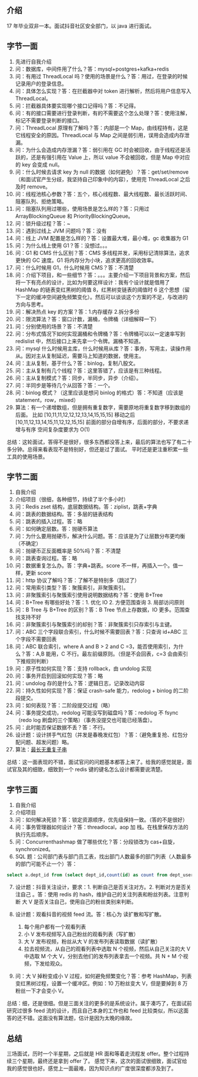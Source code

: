 ## 介绍

17 年毕业双非一本。面试抖音社区安全部门，以 java 进行面试。

## 字节一面

1. 先进行自我介绍
2. 问：数据库，中间件用了什么？答：mysql+postgres+kafka+redis
3. 问：有用过 ThreadLocal 吗？使用的场景是什么？答：用过，在登录的时候记录用户的登录信息。
4. 问：具体怎么实现？答：在拦截器中对 token 进行解析，然后将用户信息写入 ThreadLocal。
5. 问：拦截器具体要实现哪个接口记得吗？答：不记得。
6. 问：有的接口需要进行登录判断，有的不需要这个怎么处理？答：使用注解，标记不需要登录判断的接口。
7. 问：ThreadLocal 原理有了解吗？答：内部是一个 Map，由线程持有，这是它线程安全的原因。ThreadLocal 与 Map 之间是弱引用，误用会造成内存泄漏。
8. 问：为什么会造成内存泄漏？答：弱引用在 GC 时会被回收，由于线程还是活跃的，还是有强引用在 Value 上，所以 value 不会被回收，但是 Map 中对应的 key 会变成 null。
9. 问：什么时候去请求 key 为 null 的数据（如何避免）？答：get/set/remove（和面试官产生分歧，我坚持自己印象中的内容），使用完 ThreadLocal 之后及时 remove。
10. 问：线程池核心参数？答：五个，核心线程数、最大线程数、最长活跃时间、阻塞队列、拒绝策略。
11. 问：阻塞队列用过哪些，使用场景是怎么样的？答：只用过 ArrayBlockingQueue 和 PriorityBlockingQueue。
12. 问：锁升级过程？答：~
13. 问：遇到过线上 JVM 问题吗？答：没有
14. 问：线上 JVM 配置是怎么样的？答：设置最大堆，最小堆，gc 收集器为 G1
15. 问：为什么线上使用 G1？答：没想过。。。
16. 问：G1 和 CMS 什么区别？答：CMS 多线程并发，采用标记清除算法，追求更快的 GC 速度。G1 将内存分为小块，追求更高的回收效率。
17. 问：什么时候用 G1，什么时候用 CMS？答：不清楚
18. 问：介绍下项目，和一些细节？答：。。。主要介绍一下项目背景和方案，然后将一下有亮点的设计，比如为何要这样设计：我有个设计就是借用了 HashMap 的链表变红黑树的阈值 8，红黑树变链表的阈值时 6 这个思想（留下一定的缓冲空间避免频繁变化）。然后可以谈谈这个方案的不足，与改进的方向与思考。
19. 问：解决热点 key 的方案？答：1.内存缓存 2.拆分多份
20. 问：限流算法？答：窗口计数，漏桶，令牌桶（详细解释一下）
21. 问：分别使用的场景？答：不清楚
22. 问：分布式情况下如何实现漏桶和令牌桶？答：令牌桶可以以一定速率写到 redislist 中，然后接口上来先拿一个令牌。漏桶不知道。
23. 问：mysql 什么时候用主库，什么时候用从库？答：事务，写用主，读操作用从。因对主从复制延迟，需要马上知道的数据，使用主。
24. 问：主从复制，基于什么？答：binlog，复制八股文。
25. 问：主从复制有几个线程？答：这里答错了，应该是有三种线程。
26. 问：主从复制模式？答：同步，半同步，异步（介绍）。
27. 问：半同步是等待几个从回答？答：一个。
28. 问：binlog 模式？（这里应该是想问 binlog 的格式）答：不知道（应该是 statement，row，mixed）
29. 算法：有一个递增数组，但是拥有重复数字，需要原地将重复数字移到数组的后面。
    比如
    [10,11,11,12,12,12,13,14,15,15,15]
    移动之后
    [10,11,12,13,14,15,11,12,12,15,15]
    前面的部分自增有序，后面的部分，不要求递增与有序
    空间复杂度要求为 O(1)

总结：这轮面试，答得不是很好，很多东西都没答上来，最后的算法也写了有二十多分钟。总得来看表现不是特别好，但还是过了面试。
平时还是更注重积累一些工具的使用场景。

## 字节二面

1. 自我介绍
2. 介绍项目（很细，各种细节，持续了半个多小时）
3. 问：Redis zset 结构，底层数据结构。答：ziplist，跳表+字典
4. 问：跳表的数据结构。答：多层的链表结构
5. 问：跳表的插入过程。答：略
6. 问：如何确定层数。答：抛硬币算法
7. 问：为什么要用抛硬币，解决什么问题。答：应该是为了让层数分布更均衡（不确定）
8. 问：抛硬币正反面概率是 50%吗？答：不清楚
9. 问：跳表查询过程。答：略
10. 问：数据重复怎么办。答：字典+跳表。score 不一样，再插入一个。值一样，更新 score
11. 问：http 协议了解吗？答：了解不是特别多（跳过了）
12. 问：常用索引类型？答：聚簇索引，非聚簇索引。
13. 问：非聚簇索引与聚簇索引使用说明数据结构？答：使用 B+Tree
14. 问：B+Tree 有哪些好处？答：1. 优化 IO 2. 方便范围查询 3. 局部访问原则
15. 问：B Tree 与 B+Tree 的区别？答：B Tree 节点上存数据，IO 更多。范围查找支持不好
16. 问：非聚簇索引与聚簇索引的却别？答：非聚簇索引只存索引与主键。
17. 问：ABC 三个字段联合索引，什么时候不需要回表？答：只查询 id+ABC 三个字段不需要回表
18. 问：ABC 联合索引，where A and B > 2 and C =3，能否使用索引，为什么？答：A,B 能用，C 不行。最左前缀原则。（但是不会回表，c=3 会由索引下推规则判断）
19. 问：原子性如何实现？答：支持 rollback，由 undolog 实现
20. 问：事务开启到回滚如何实现？答：略
21. 问：undolog 存的是什么？答：逻辑日志，记录改动内容
22. 问：持久性如何实现？答：保证 crash-safe 能力，redolog + binlog 的二阶段提交。
23. 问：如何表现？答：二阶段提交过程（略）
24. 问：事务提交成功，redolog 可能没写到磁盘吗？答：redolog 不 fsync （redo log 刷盘的三个策略）（事务没提交也可能已经落盘）。
25. 问：此时能否保证数据不丢？答：不行。
26. 设计题：设计拼手气红包（并发是春晚发红包）？答：（避免重复抢、红包分配问题、超发问题）略。
27. 算法：[最长无重复子串](https://leetcode-cn.com/problems/longest-substring-without-repeating-characters/solution/)

总结：这一面表现的不错，面试官问的问题基本都答上来了。给我的感觉就是，面试官及其的细致，细致到一个 redis 键的键名怎么设计都需要说清楚。

## 字节三面

1. 自我介绍
2. 介绍项目
3. 问：如何解决死锁？答：锁定资源顺序，优先级保持一致。（答的不是很好）
4. 问：事务管理器如何设计？答：threadlocal，aop 加 栈。在栈里保存方法的执行先后顺序。
5. 问：Concurrenthashmap 做了哪些优化？答：分段锁改为 cas+自旋，synchronized。
6. SQL 题：公司部门表与部门员工表，找出部门人数最多的部门列表（人数最多的部门可能不止一个）答：

```sql
select a.dept_id from (select dept_id,count(id) as count from dept_user group by dept_id) as a ,(select dept_id,count(id) as count from dept_user group by dept_id order by count desc limit 1) as b where a.count = b.count
```

7. 设计题：抖音关注设计，要求：1. 判断自己是否关注对方。2. 判断对方是否关注自己 。答：使用 redis 的 hash，维护自己的关注列表和粉丝列表。注意判断 大 V 是否关注自己，使用自己的粉丝类别来判断。
8. 设计题：观看抖音的视频 feed 流。答：核心为 读扩散和写扩散。

   1. 每个用户都有一个观看列表
   2. 小 V 发布视频写入自己粉丝的观看列表（写扩散）
   3. 大 V 发布视频，粉丝从大 V 的发布列表读取数据（读扩散）
   4. 拉去视频流，从自己的观看列表中选取 N 个视频，然后从自己关注的大 V 中选取 M 个大 V，分别去他们的发布列表拿去一个视频。共 N + M 个视频，下发给观众。

9. 问：大 V 掉粉变成小 V 过程，如何避免频繁变化？答：参考 HashMap，列表变红黑树过程，设置一个缓冲区。例如：10 万粉丝变大 V，但是要掉到 8 万粉丝一下才会变小 V。

总结：细，还是很细。但是三面关注的更多的是系统设计。属于凑巧了，在面试前研究过很多 feed 流的设计，而且自己本身的工作也和 feed 比较类似，所以这面答的还不错。这面没有算法题，估计是因为太晚的缘故。

## 总结

三场面试，历时一个半星期，之后就是 HR 面和等着走流程发 offer。整个过程持续三个星期，最终还是拿到 offer 了。
感觉下来，这次的面试很细致，面试官给我的感觉很也好。感觉上一面最难，因为知识点的广度很深度都涉及到了。
